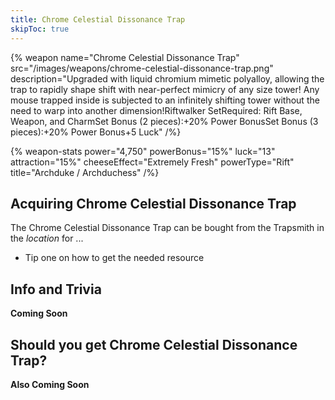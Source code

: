 ```yaml
---
title: Chrome Celestial Dissonance Trap
skipToc: true
---
```


{% weapon
 name="Chrome Celestial Dissonance Trap"
 src="/images/weapons/chrome-celestial-dissonance-trap.png"
 description="Upgraded with liquid chromium mimetic polyalloy, allowing the trap to rapidly shape shift with near-perfect mimicry of any size tower! Any mouse trapped inside is subjected to an infinitely shifting tower without the need to warp into another dimension!Riftwalker SetRequired: Rift Base, Weapon, and CharmSet Bonus (2 pieces):+20% Power BonusSet Bonus (3 pieces):+20% Power Bonus+5 Luck"
/%}

{% weapon-stats
 power="4,750"
 powerBonus="15%"
 luck="13"
 attraction="15%"
 cheeseEffect="Extremely Fresh"
 powerType="Rift"
 title="Archduke / Archduchess"
/%}

## Acquiring Chrome Celestial Dissonance Trap

The Chrome Celestial Dissonance Trap can be bought from the Trapsmith in the *location* for ...

- Tip one on how to get the needed resource

## Info and Trivia

**Coming Soon**

## Should you get Chrome Celestial Dissonance Trap?

**Also Coming Soon**
